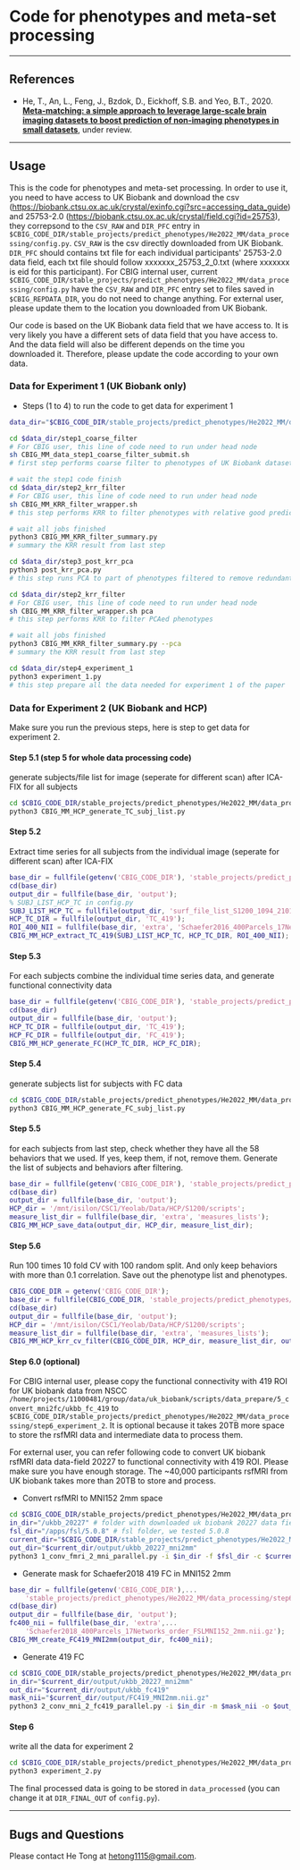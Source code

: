 # Code for phenotypes and meta-set processing 

----

## References

+ He, T., An, L., Feng, J., Bzdok, D., Eickhoff, S.B. and Yeo, B.T., 2020. [**Meta-matching: a simple approach to leverage large-scale brain imaging datasets to boost prediction of non-imaging phenotypes in small datasets**](https://doi.org/10.1101/2020.08.10.245373), under review.

----

## Usage

This is the code for phenotypes and meta-set processing. In order to use it, you need to have access to UK Biobank and download the csv (https://biobank.ctsu.ox.ac.uk/crystal/exinfo.cgi?src=accessing_data_guide) and 25753-2.0 (https://biobank.ctsu.ox.ac.uk/crystal/field.cgi?id=25753), they correpsond to the `CSV_RAW` and `DIR_PFC` entry in `$CBIG_CODE_DIR/stable_projects/predict_phenotypes/He2022_MM/data_processing/config.py`. `CSV_RAW` is the csv directly downloaded from UK Biobank. `DIR_PFC` should contains txt file for each individual participants' 25753-2.0 data field, each txt file should follow xxxxxxx_25753_2_0.txt (where xxxxxxx is eid for this participant). For CBIG internal user, current `$CBIG_CODE_DIR/stable_projects/predict_phenotypes/He2022_MM/data_processing/config.py` have the `CSV_RAW` and `DIR_PFC` entry set to files saved in `$CBIG_REPDATA_DIR`, you do not need to change anything. For external user, please update them to the location you downloaded from UK Biobank.

Our code is based on the UK Biobank data field that we have access to. It is very likely you have a different sets of data field that you have access to. And the data field will also be different depends on the time you downloaded it. Therefore, please update the code according to your own data.

### Data for Experiment 1 (UK Biobank only)
* Steps (1 to 4) to run the code to get data for experiment 1
```bash
data_dir="$CBIG_CODE_DIR/stable_projects/predict_phenotypes/He2022_MM/data_processing"

cd $data_dir/step1_coarse_filter
# For CBIG user, this line of code need to run under head node
sh CBIG_MM_data_step1_coarse_filter_submit.sh
# first step performs coarse filter to phenotypes of UK Biobank dataset

# wait the step1 code finish
cd $data_dir/step2_krr_filter
# For CBIG user, this line of code need to run under head node
sh CBIG_MM_KRR_filter_wrapper.sh
# this step performs KRR to filter phenotypes with relative good prediction

# wait all jobs finished
python3 CBIG_MM_KRR_filter_summary.py
# summary the KRR result from last step 

cd $data_dir/step3_post_krr_pca
python3 post_krr_pca.py
# this step runs PCA to part of phenotypes filtered to remove redundant ones

cd $data_dir/step2_krr_filter
# For CBIG user, this line of code need to run under head node
sh CBIG_MM_KRR_filter_wrapper.sh pca
# this step performs KRR to filter PCAed phenotypes

# wait all jobs finished
python3 CBIG_MM_KRR_filter_summary.py --pca
# summary the KRR result from last step 

cd $data_dir/step4_experiment_1
python3 experiment_1.py
# this step prepare all the data needed for experiment 1 of the paper
```

### Data for Experiment 2 (UK Biobank and HCP)
Make sure you run the previous steps, here is step to get data for experiment 2.
#### Step 5.1 (step 5 for whole data processing code)
generate subjects/file list for image (seperate for different scan) after ICA-FIX for all subjects
```sh
cd $CBIG_CODE_DIR/stable_projects/predict_phenotypes/He2022_MM/data_processing/step5_hcp_data
python3 CBIG_MM_HCP_generate_TC_subj_list.py
```

#### Step 5.2
Extract time series for all subjects from the individual image (seperate for different scan) after ICA-FIX 
```matlab
base_dir = fullfile(getenv('CBIG_CODE_DIR'), 'stable_projects/predict_phenotypes/He2022_MM/data_processing/step5_hcp_data');
cd(base_dir)
output_dir = fullfile(base_dir, 'output');
% SUBJ_LIST_HCP_TC in config.py
SUBJ_LIST_HCP_TC = fullfile(output_dir, 'surf_file_list_S1200_1094_210110.txt');
HCP_TC_DIR = fullfile(output_dir, 'TC_419');
ROI_400_NII = fullfile(base_dir, 'extra', 'Schaefer2016_400Parcels_17Networks_colors_19_09_16_subcortical.dlabel.nii');
CBIG_MM_HCP_extract_TC_419(SUBJ_LIST_HCP_TC, HCP_TC_DIR, ROI_400_NII);
```

#### Step 5.3
For each subjects combine the individual time series data, and generate functional connectivity data
```matlab
base_dir = fullfile(getenv('CBIG_CODE_DIR'), 'stable_projects/predict_phenotypes/He2022_MM/data_processing/step5_hcp_data');
cd(base_dir)
output_dir = fullfile(base_dir, 'output');
HCP_TC_DIR = fullfile(output_dir, 'TC_419');
HCP_FC_DIR = fullfile(output_dir, 'FC_419');
CBIG_MM_HCP_generate_FC(HCP_TC_DIR, HCP_FC_DIR);
```

#### Step 5.4
generate subjects list for subjects with FC data
```sh
cd $CBIG_CODE_DIR/stable_projects/predict_phenotypes/He2022_MM/data_processing/step5_hcp_data
python3 CBIG_MM_HCP_generate_FC_subj_list.py
```

#### Step 5.5
for each subjects from last step, check whether they have all the 58 behaviors that we used. If yes, keep them, if not, remove them. Generate the list of subjects and behaviors after filtering.
```matlab
base_dir = fullfile(getenv('CBIG_CODE_DIR'), 'stable_projects/predict_phenotypes/He2022_MM/data_processing/step5_hcp_data');
cd(base_dir)
output_dir = fullfile(base_dir, 'output');
HCP_dir = '/mnt/isilon/CSC1/Yeolab/Data/HCP/S1200/scripts';
measure_list_dir = fullfile(base_dir, 'extra', 'measures_lists');
CBIG_MM_HCP_save_data(output_dir, HCP_dir, measure_list_dir);
```

#### Step 5.6
Run 100 times 10 fold CV with 100 random split. And only keep behaviors with more than 0.1 correlation. Save out the phenotype list and phenotypes.
```matlab
CBIG_CODE_DIR = getenv('CBIG_CODE_DIR');
base_dir = fullfile(CBIG_CODE_DIR, 'stable_projects/predict_phenotypes/He2022_MM/data_processing/step5_hcp_data');
cd(base_dir)
output_dir = fullfile(base_dir, 'output');
HCP_dir = '/mnt/isilon/CSC1/Yeolab/Data/HCP/S1200/scripts';
measure_list_dir = fullfile(base_dir, 'extra', 'measures_lists');
CBIG_MM_HCP_krr_cv_filter(CBIG_CODE_DIR, HCP_dir, measure_list_dir, output_dir);
```

#### Step 6.0 (optional)
For CBIG internal user, please copy the functional connectivity with 419 ROI for UK biobank data from NSCC `/home/projects/11000481/group/data/uk_biobank/scripts/data_prepare/5_convert_mni2fc/ukbb_fc_419` to `$CBIG_CODE_DIR/stable_projects/predict_phenotypes/He2022_MM/data_processing/step6_experiment_2`. It is optional because it takes 20TB more space to store the rsfMRI data and intermediate data to process them.

For external user, you can refer following code to convert UK biobank rsfMRI data data-field 20227 to functional connectivity with 419 ROI. Please make sure you have enough storage. The ~40,000 participants rsfMRI from UK biobank takes more than 20TB to store and process.
* Convert rsfMRI to MNI152 2mm space
```sh
cd $CBIG_CODE_DIR/stable_projects/predict_phenotypes/He2022_MM/data_processing/step6_experiment_2/ukbb_20227_to_fc419
in_dir="/ukbb_20227" # folder with downloaded uk biobank 20227 data field, contains file end with '*20227_2_0.zip'
fsl_dir="/apps/fsl/5.0.8" # fsl folder, we tested 5.0.8
current_dir="$CBIG_CODE_DIR/stable_projects/predict_phenotypes/He2022_MM/data_processing/step6_experiment_2/ukbb_20227_to_fc419"
out_dir="$current_dir/output/ukbb_20227_mni2mm"
python3 1_conv_fmri_2_mni_parallel.py -i $in_dir -f $fsl_dir -c $current_dir -o $out_dir
```

* Generate mask for Schaefer2018 419 FC in MNI152 2mm
```matlab
base_dir = fullfile(getenv('CBIG_CODE_DIR'),...
    'stable_projects/predict_phenotypes/He2022_MM/data_processing/step6_experiment_2/ukbb_20227_to_fc419');
cd(base_dir)
output_dir = fullfile(base_dir, 'output');
fc400_nii = fullfile(base_dir, 'extra',...
    'Schaefer2018_400Parcels_17Networks_order_FSLMNI152_2mm.nii.gz');
CBIG_MM_create_FC419_MNI2mm(output_dir, fc400_nii);
```

* Generate 419 FC
```sh
cd $CBIG_CODE_DIR/stable_projects/predict_phenotypes/He2022_MM/data_processing/step6_experiment_2/ukbb_20227_to_fc419
in_dir="$current_dir/output/ukbb_20227_mni2mm"
out_dir="$current_dir/output/ukbb_fc419"
mask_nii="$current_dir/output/FC419_MNI2mm.nii.gz"
python3 2_conv_mni_2_fc419_parallel.py -i $in_dir -m $mask_nii -o $out_dir
```

#### Step 6
write all the data for experiment 2
```sh
cd $CBIG_CODE_DIR/stable_projects/predict_phenotypes/He2022_MM/data_processing/step6_experiment_2
python3 experiment_2.py
```

The final processed data is going to be stored in `data_processed` (you can change it at `DIR_FINAL_OUT` of `config.py`).

----

## Bugs and Questions
Please contact He Tong at hetong1115@gmail.com.